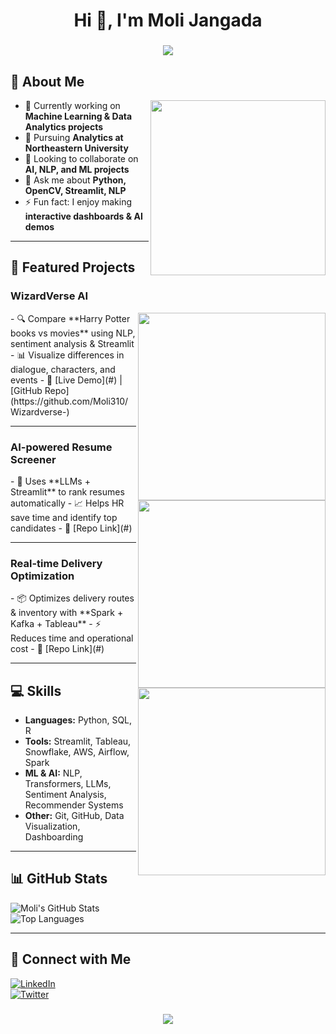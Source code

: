 <h1 align="center">Hi 👋, I'm Moli Jangada</h1>

<h3 align="center">
  <img src="https://readme-typing-svg.herokuapp.com/?font=Righteous&size=30&center=true&vCenter=true&width=500&height=50&duration=4000&lines=AI+|+ML+|+Data+Analytics+Enthusiast" />
</h3>

## 💫 About Me
<img align="right" width="280" src="https://user-images.githubusercontent.com/55389276/140866485-8fb1c876-9a8f-4d6a-98dc-08c4981eaf70.gif">

- 🔭 Currently working on **Machine Learning & Data Analytics projects**  
- 🌱 Pursuing **Analytics at Northeastern University**  
- 👯 Looking to collaborate on **AI, NLP, and ML projects**  
- 💬 Ask me about **Python, OpenCV, Streamlit, NLP**  
- ⚡ Fun fact: I enjoy making **interactive dashboards & AI demos**

---

## 🚀 Featured Projects

### **WizardVerse AI**
<img align="right" width="300" src="https://media.giphy.com/media/fqK2EN2qu0vsA/giphy.gif" />
- 🔍 Compare **Harry Potter books vs movies** using NLP, sentiment analysis & Streamlit  
- 📊 Visualize differences in dialogue, characters, and events  
- 🔗 [Live Demo](#) | [GitHub Repo](https://github.com/Moli310/Wizardverse-)  

---

### **AI-powered Resume Screener**
<img align="right" width="300" src="https://media.giphy.com/media/3o7aCVVv7Wf7VRM0f2/giphy.gif" />
- 🤖 Uses **LLMs + Streamlit** to rank resumes automatically  
- 📈 Helps HR save time and identify top candidates  
- 🔗 [Repo Link](#)  

---

### **Real-time Delivery Optimization**
<img align="right" width="300" src="https://media.giphy.com/media/l3q2K5jinAlChoCLS/giphy.gif" />
- 📦 Optimizes delivery routes & inventory with **Spark + Kafka + Tableau**  
- ⚡ Reduces time and operational cost  
- 🔗 [Repo Link](#)  

---

## 💻 Skills
- **Languages:** Python, SQL, R  
- **Tools:** Streamlit, Tableau, Snowflake, AWS, Airflow, Spark  
- **ML & AI:** NLP, Transformers, LLMs, Sentiment Analysis, Recommender Systems  
- **Other:** Git, GitHub, Data Visualization, Dashboarding  

---

## 📊 GitHub Stats
![Moli's GitHub Stats](https://github-readme-stats.vercel.app/api?username=Moli310&show_icons=true&theme=radical)  
![Top Languages](https://github-readme-stats.vercel.app/api/top-langs/?username=Moli310&layout=compact&theme=radical)

---

## 🎯 Connect with Me
[![LinkedIn](https://img.shields.io/badge/LinkedIn-0077B5?style=for-the-badge&logo=linkedin&logoColor=white)](https://www.linkedin.com/in/moli-jangada)  
[![Twitter](https://img.shields.io/badge/Twitter-1DA1F2?style=for-the-badge&logo=twitter&logoColor=white)](https://twitter.com/)  

<h3 align="center">
  <img src="https://readme-typing-svg.herokuapp.com/?font=Righteous&size=25&center=true&vCenter=true&width=500&height=50&duration=4000&lines=Thanks+for+visiting!+✌️;+Let's+collab+on+AI+projects!" />
</h3>
